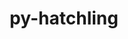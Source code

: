 ---
title: "py-hatchling"
layout: cache
categories: [package, v0.21.1]
meta: {"versions": ["1.18.0"], "compilers": ["apple-clang@=15.0.0", "cce@=15.0.1", "gcc@=11.1.0", "gcc@=11.3.0", "gcc@=11.4.0", "gcc@=7.3.1", "gcc@=7.5.0", "gcc@=9.4.0", "oneapi@=2023.2.0"], "oss": ["amzn2", "rhel8", "ubuntu18.04", "ubuntu20.04", "ubuntu22.04", "ventura"], "platforms": ["darwin", "linux"], "targets": ["aarch64", "neoverse_n1", "neoverse_v1", "ppc64le", "x86_64_v3", "zen4"], "stacks": ["aws-isc", "aws-isc-aarch64", "data-vis-sdk", "e4s", "e4s-cray-rhel", "e4s-neoverse_v1", "e4s-oneapi", "e4s-power", "e4s-rocm-external", "ml-darwin-aarch64-mps", "ml-linux-x86_64-cpu", "ml-linux-x86_64-cuda", "ml-linux-x86_64-rocm", "radiuss", "root"], "num_specs": 26, "num_specs_by_stack": {"ml-darwin-aarch64-mps": 2, "root": 26, "aws-isc-aarch64": 2, "aws-isc": 1, "e4s-cray-rhel": 2, "radiuss": 2, "e4s-neoverse_v1": 2, "e4s-power": 2, "data-vis-sdk": 2, "e4s-rocm-external": 1, "e4s": 3, "e4s-oneapi": 4, "ml-linux-x86_64-cpu": 4, "ml-linux-x86_64-cuda": 4, "ml-linux-x86_64-rocm": 4}}
spec_details: [{"hash": "sym7mo3zxwlfsbhmdlzo2ymbdfxrecxi", "compiler": "apple-clang@=15.0.0", "versions": ["1.18.0"], "os": "ventura", "platform": "darwin", "target": "aarch64", "variants": ["build_system=python_pip"], "stacks": ["ml-darwin-aarch64-mps", "root"], "size": "-", "tarball": "https://binaries.spack.io/v0.21.1/build_cache/darwin-ventura-aarch64/apple-clang-15.0.0/py-hatchling-1.18.0/darwin-ventura-aarch64-apple-clang-15.0.0-py-hatchling-1.18.0-sym7mo3zxwlfsbhmdlzo2ymbdfxrecxi.spack"}, {"hash": "aqzj5wfmmnvyyxyar6cyysiofgjofcfr", "compiler": "apple-clang@=15.0.0", "versions": ["1.18.0"], "os": "ventura", "platform": "darwin", "target": "aarch64", "variants": ["build_system=python_pip"], "stacks": ["ml-darwin-aarch64-mps", "root"], "size": "-", "tarball": "https://binaries.spack.io/v0.21.1/build_cache/darwin-ventura-aarch64/apple-clang-15.0.0/py-hatchling-1.18.0/darwin-ventura-aarch64-apple-clang-15.0.0-py-hatchling-1.18.0-aqzj5wfmmnvyyxyar6cyysiofgjofcfr.spack"}, {"hash": "zi6t4vl3aa2boweh2kktqkcxporinomn", "compiler": "gcc@=7.3.1", "versions": ["1.18.0"], "os": "amzn2", "platform": "linux", "target": "aarch64", "variants": ["build_system=python_pip"], "stacks": ["aws-isc-aarch64", "root"], "size": "-", "tarball": "https://binaries.spack.io/v0.21.1/build_cache/linux-amzn2-aarch64/gcc-7.3.1/py-hatchling-1.18.0/linux-amzn2-aarch64-gcc-7.3.1-py-hatchling-1.18.0-zi6t4vl3aa2boweh2kktqkcxporinomn.spack"}, {"hash": "kf2hhhyctp7vq5ra2vvicuynls66zxz5", "compiler": "gcc@=7.3.1", "versions": ["1.18.0"], "os": "amzn2", "platform": "linux", "target": "neoverse_n1", "variants": ["build_system=python_pip"], "stacks": ["aws-isc-aarch64", "root"], "size": "-", "tarball": "https://binaries.spack.io/v0.21.1/build_cache/linux-amzn2-neoverse_n1/gcc-7.3.1/py-hatchling-1.18.0/linux-amzn2-neoverse_n1-gcc-7.3.1-py-hatchling-1.18.0-kf2hhhyctp7vq5ra2vvicuynls66zxz5.spack"}, {"hash": "ukijhtnka6nfqgz6exc6wwue6zjmqvf6", "compiler": "gcc@=7.3.1", "versions": ["1.18.0"], "os": "amzn2", "platform": "linux", "target": "x86_64_v3", "variants": ["build_system=python_pip"], "stacks": ["root", "aws-isc"], "size": "-", "tarball": "https://binaries.spack.io/v0.21.1/build_cache/linux-amzn2-x86_64_v3/gcc-7.3.1/py-hatchling-1.18.0/linux-amzn2-x86_64_v3-gcc-7.3.1-py-hatchling-1.18.0-ukijhtnka6nfqgz6exc6wwue6zjmqvf6.spack"}, {"hash": "q3ymq7e5kn7imwbcjkwgjaolqdh7bivg", "compiler": "cce@=15.0.1", "versions": ["1.18.0"], "os": "rhel8", "platform": "linux", "target": "zen4", "variants": ["build_system=python_pip"], "stacks": ["root", "e4s-cray-rhel"], "size": "-", "tarball": "https://binaries.spack.io/v0.21.1/build_cache/linux-rhel8-zen4/cce-15.0.1/py-hatchling-1.18.0/linux-rhel8-zen4-cce-15.0.1-py-hatchling-1.18.0-q3ymq7e5kn7imwbcjkwgjaolqdh7bivg.spack"}, {"hash": "u7umzqtrr626dr6lgvts2awi7uoohqkc", "compiler": "cce@=15.0.1", "versions": ["1.18.0"], "os": "rhel8", "platform": "linux", "target": "zen4", "variants": ["build_system=python_pip"], "stacks": ["root", "e4s-cray-rhel"], "size": "-", "tarball": "https://binaries.spack.io/v0.21.1/build_cache/linux-rhel8-zen4/cce-15.0.1/py-hatchling-1.18.0/linux-rhel8-zen4-cce-15.0.1-py-hatchling-1.18.0-u7umzqtrr626dr6lgvts2awi7uoohqkc.spack"}, {"hash": "3sx3epzjn63ssc5ucqdt6rm6rlyg34ka", "compiler": "gcc@=7.5.0", "versions": ["1.18.0"], "os": "ubuntu18.04", "platform": "linux", "target": "x86_64_v3", "variants": ["build_system=python_pip"], "stacks": ["radiuss", "root"], "size": "-", "tarball": "https://binaries.spack.io/v0.21.1/build_cache/linux-ubuntu18.04-x86_64_v3/gcc-7.5.0/py-hatchling-1.18.0/linux-ubuntu18.04-x86_64_v3-gcc-7.5.0-py-hatchling-1.18.0-3sx3epzjn63ssc5ucqdt6rm6rlyg34ka.spack"}, {"hash": "wem7j4mxthpbsfqddzzllyrfwd3poo4c", "compiler": "gcc@=7.5.0", "versions": ["1.18.0"], "os": "ubuntu18.04", "platform": "linux", "target": "x86_64_v3", "variants": ["build_system=python_pip"], "stacks": ["radiuss", "root"], "size": "-", "tarball": "https://binaries.spack.io/v0.21.1/build_cache/linux-ubuntu18.04-x86_64_v3/gcc-7.5.0/py-hatchling-1.18.0/linux-ubuntu18.04-x86_64_v3-gcc-7.5.0-py-hatchling-1.18.0-wem7j4mxthpbsfqddzzllyrfwd3poo4c.spack"}, {"hash": "7bvx6xgpss7bw6dahahum56rjfoksarl", "compiler": "gcc@=11.4.0", "versions": ["1.18.0"], "os": "ubuntu20.04", "platform": "linux", "target": "neoverse_v1", "variants": ["build_system=python_pip"], "stacks": ["e4s-neoverse_v1", "root"], "size": "-", "tarball": "https://binaries.spack.io/v0.21.1/build_cache/linux-ubuntu20.04-neoverse_v1/gcc-11.4.0/py-hatchling-1.18.0/linux-ubuntu20.04-neoverse_v1-gcc-11.4.0-py-hatchling-1.18.0-7bvx6xgpss7bw6dahahum56rjfoksarl.spack"}, {"hash": "ppypun44y47ozz7pcznwbcnsmanv5iun", "compiler": "gcc@=11.4.0", "versions": ["1.18.0"], "os": "ubuntu20.04", "platform": "linux", "target": "neoverse_v1", "variants": ["build_system=python_pip"], "stacks": ["e4s-neoverse_v1", "root"], "size": "-", "tarball": "https://binaries.spack.io/v0.21.1/build_cache/linux-ubuntu20.04-neoverse_v1/gcc-11.4.0/py-hatchling-1.18.0/linux-ubuntu20.04-neoverse_v1-gcc-11.4.0-py-hatchling-1.18.0-ppypun44y47ozz7pcznwbcnsmanv5iun.spack"}, {"hash": "w7mjsnfc3hmhyajc2xls7axrecdiplpc", "compiler": "gcc@=9.4.0", "versions": ["1.18.0"], "os": "ubuntu20.04", "platform": "linux", "target": "ppc64le", "variants": ["build_system=python_pip"], "stacks": ["e4s-power", "root"], "size": "-", "tarball": "https://binaries.spack.io/v0.21.1/build_cache/linux-ubuntu20.04-ppc64le/gcc-9.4.0/py-hatchling-1.18.0/linux-ubuntu20.04-ppc64le-gcc-9.4.0-py-hatchling-1.18.0-w7mjsnfc3hmhyajc2xls7axrecdiplpc.spack"}, {"hash": "nlauajvwqq7v4diudjw2hhvpe44yq4db", "compiler": "gcc@=9.4.0", "versions": ["1.18.0"], "os": "ubuntu20.04", "platform": "linux", "target": "ppc64le", "variants": ["build_system=python_pip"], "stacks": ["e4s-power", "root"], "size": "-", "tarball": "https://binaries.spack.io/v0.21.1/build_cache/linux-ubuntu20.04-ppc64le/gcc-9.4.0/py-hatchling-1.18.0/linux-ubuntu20.04-ppc64le-gcc-9.4.0-py-hatchling-1.18.0-nlauajvwqq7v4diudjw2hhvpe44yq4db.spack"}, {"hash": "omqv4n4rrrl2rutcqqxehvxw7jmfgwwe", "compiler": "gcc@=11.1.0", "versions": ["1.18.0"], "os": "ubuntu20.04", "platform": "linux", "target": "x86_64_v3", "variants": ["build_system=python_pip"], "stacks": ["root", "data-vis-sdk"], "size": "-", "tarball": "https://binaries.spack.io/v0.21.1/build_cache/linux-ubuntu20.04-x86_64_v3/gcc-11.1.0/py-hatchling-1.18.0/linux-ubuntu20.04-x86_64_v3-gcc-11.1.0-py-hatchling-1.18.0-omqv4n4rrrl2rutcqqxehvxw7jmfgwwe.spack"}, {"hash": "qn2ufgd46geodbchjqo4q6d36gjakfdw", "compiler": "gcc@=11.1.0", "versions": ["1.18.0"], "os": "ubuntu20.04", "platform": "linux", "target": "x86_64_v3", "variants": ["build_system=python_pip"], "stacks": ["root", "data-vis-sdk"], "size": "-", "tarball": "https://binaries.spack.io/v0.21.1/build_cache/linux-ubuntu20.04-x86_64_v3/gcc-11.1.0/py-hatchling-1.18.0/linux-ubuntu20.04-x86_64_v3-gcc-11.1.0-py-hatchling-1.18.0-qn2ufgd46geodbchjqo4q6d36gjakfdw.spack"}, {"hash": "j2srtafggkxyd3usx35cmjxyti3geqyi", "compiler": "gcc@=11.4.0", "versions": ["1.18.0"], "os": "ubuntu20.04", "platform": "linux", "target": "x86_64_v3", "variants": ["build_system=python_pip"], "stacks": ["e4s-rocm-external", "e4s", "root"], "size": "-", "tarball": "https://binaries.spack.io/v0.21.1/build_cache/linux-ubuntu20.04-x86_64_v3/gcc-11.4.0/py-hatchling-1.18.0/linux-ubuntu20.04-x86_64_v3-gcc-11.4.0-py-hatchling-1.18.0-j2srtafggkxyd3usx35cmjxyti3geqyi.spack"}, {"hash": "2m4ho5mpkrvtyzfqv7dle5byz47wwx7c", "compiler": "gcc@=11.4.0", "versions": ["1.18.0"], "os": "ubuntu20.04", "platform": "linux", "target": "x86_64_v3", "variants": ["build_system=python_pip"], "stacks": ["e4s", "root"], "size": "-", "tarball": "https://binaries.spack.io/v0.21.1/build_cache/linux-ubuntu20.04-x86_64_v3/gcc-11.4.0/py-hatchling-1.18.0/linux-ubuntu20.04-x86_64_v3-gcc-11.4.0-py-hatchling-1.18.0-2m4ho5mpkrvtyzfqv7dle5byz47wwx7c.spack"}, {"hash": "57v635cvummywnwqbjoxpnnuxlwzgiii", "compiler": "gcc@=11.4.0", "versions": ["1.18.0"], "os": "ubuntu20.04", "platform": "linux", "target": "x86_64_v3", "variants": ["build_system=python_pip"], "stacks": ["e4s", "root"], "size": "-", "tarball": "https://binaries.spack.io/v0.21.1/build_cache/linux-ubuntu20.04-x86_64_v3/gcc-11.4.0/py-hatchling-1.18.0/linux-ubuntu20.04-x86_64_v3-gcc-11.4.0-py-hatchling-1.18.0-57v635cvummywnwqbjoxpnnuxlwzgiii.spack"}, {"hash": "cdewowetjkk2e6d32s2zgbcmis3j3cdp", "compiler": "oneapi@=2023.2.0", "versions": ["1.18.0"], "os": "ubuntu20.04", "platform": "linux", "target": "x86_64_v3", "variants": ["build_system=python_pip"], "stacks": ["e4s-oneapi", "root"], "size": "-", "tarball": "https://binaries.spack.io/v0.21.1/build_cache/linux-ubuntu20.04-x86_64_v3/oneapi-2023.2.0/py-hatchling-1.18.0/linux-ubuntu20.04-x86_64_v3-oneapi-2023.2.0-py-hatchling-1.18.0-cdewowetjkk2e6d32s2zgbcmis3j3cdp.spack"}, {"hash": "376t5qdbytcoqknp2tdh77etrtclwmni", "compiler": "oneapi@=2023.2.0", "versions": ["1.18.0"], "os": "ubuntu20.04", "platform": "linux", "target": "x86_64_v3", "variants": ["build_system=python_pip"], "stacks": ["e4s-oneapi", "root"], "size": "-", "tarball": "https://binaries.spack.io/v0.21.1/build_cache/linux-ubuntu20.04-x86_64_v3/oneapi-2023.2.0/py-hatchling-1.18.0/linux-ubuntu20.04-x86_64_v3-oneapi-2023.2.0-py-hatchling-1.18.0-376t5qdbytcoqknp2tdh77etrtclwmni.spack"}, {"hash": "bsrxp5k7tf2v7irtlcrhpdnb5giganvd", "compiler": "oneapi@=2023.2.0", "versions": ["1.18.0"], "os": "ubuntu20.04", "platform": "linux", "target": "x86_64_v3", "variants": ["build_system=python_pip"], "stacks": ["e4s-oneapi", "root"], "size": "-", "tarball": "https://binaries.spack.io/v0.21.1/build_cache/linux-ubuntu20.04-x86_64_v3/oneapi-2023.2.0/py-hatchling-1.18.0/linux-ubuntu20.04-x86_64_v3-oneapi-2023.2.0-py-hatchling-1.18.0-bsrxp5k7tf2v7irtlcrhpdnb5giganvd.spack"}, {"hash": "3tz7qtwi345mtnxopi7py7rlfvoe7pbq", "compiler": "oneapi@=2023.2.0", "versions": ["1.18.0"], "os": "ubuntu20.04", "platform": "linux", "target": "x86_64_v3", "variants": ["build_system=python_pip"], "stacks": ["e4s-oneapi", "root"], "size": "-", "tarball": "https://binaries.spack.io/v0.21.1/build_cache/linux-ubuntu20.04-x86_64_v3/oneapi-2023.2.0/py-hatchling-1.18.0/linux-ubuntu20.04-x86_64_v3-oneapi-2023.2.0-py-hatchling-1.18.0-3tz7qtwi345mtnxopi7py7rlfvoe7pbq.spack"}, {"hash": "j772gcen6denlj4guztn26fnalvxizm5", "compiler": "gcc@=11.3.0", "versions": ["1.18.0"], "os": "ubuntu22.04", "platform": "linux", "target": "x86_64_v3", "variants": ["build_system=python_pip"], "stacks": ["ml-linux-x86_64-cpu", "ml-linux-x86_64-cuda", "ml-linux-x86_64-rocm", "root"], "size": "-", "tarball": "https://binaries.spack.io/v0.21.1/build_cache/linux-ubuntu22.04-x86_64_v3/gcc-11.3.0/py-hatchling-1.18.0/linux-ubuntu22.04-x86_64_v3-gcc-11.3.0-py-hatchling-1.18.0-j772gcen6denlj4guztn26fnalvxizm5.spack"}, {"hash": "bhoulecfl7o4dii6jbisbalx2z4macs6", "compiler": "gcc@=11.3.0", "versions": ["1.18.0"], "os": "ubuntu22.04", "platform": "linux", "target": "x86_64_v3", "variants": ["build_system=python_pip"], "stacks": ["ml-linux-x86_64-cpu", "ml-linux-x86_64-cuda", "ml-linux-x86_64-rocm", "root"], "size": "-", "tarball": "https://binaries.spack.io/v0.21.1/build_cache/linux-ubuntu22.04-x86_64_v3/gcc-11.3.0/py-hatchling-1.18.0/linux-ubuntu22.04-x86_64_v3-gcc-11.3.0-py-hatchling-1.18.0-bhoulecfl7o4dii6jbisbalx2z4macs6.spack"}, {"hash": "ygo2lkbbup6r2764jds7ouimcjgpwztn", "compiler": "gcc@=11.3.0", "versions": ["1.18.0"], "os": "ubuntu22.04", "platform": "linux", "target": "x86_64_v3", "variants": ["build_system=python_pip"], "stacks": ["ml-linux-x86_64-cpu", "ml-linux-x86_64-cuda", "ml-linux-x86_64-rocm", "root"], "size": "-", "tarball": "https://binaries.spack.io/v0.21.1/build_cache/linux-ubuntu22.04-x86_64_v3/gcc-11.3.0/py-hatchling-1.18.0/linux-ubuntu22.04-x86_64_v3-gcc-11.3.0-py-hatchling-1.18.0-ygo2lkbbup6r2764jds7ouimcjgpwztn.spack"}, {"hash": "quqeaoyrzjrx5qixuhtcmuvdwingbvql", "compiler": "gcc@=11.3.0", "versions": ["1.18.0"], "os": "ubuntu22.04", "platform": "linux", "target": "x86_64_v3", "variants": ["build_system=python_pip"], "stacks": ["ml-linux-x86_64-cpu", "ml-linux-x86_64-cuda", "ml-linux-x86_64-rocm", "root"], "size": "-", "tarball": "https://binaries.spack.io/v0.21.1/build_cache/linux-ubuntu22.04-x86_64_v3/gcc-11.3.0/py-hatchling-1.18.0/linux-ubuntu22.04-x86_64_v3-gcc-11.3.0-py-hatchling-1.18.0-quqeaoyrzjrx5qixuhtcmuvdwingbvql.spack"}]
---